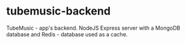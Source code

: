 # tubemusic-backend

TubeMusic - app's backend. NodeJS Express server with a MongoDB database and Redis - database used as a cache.
